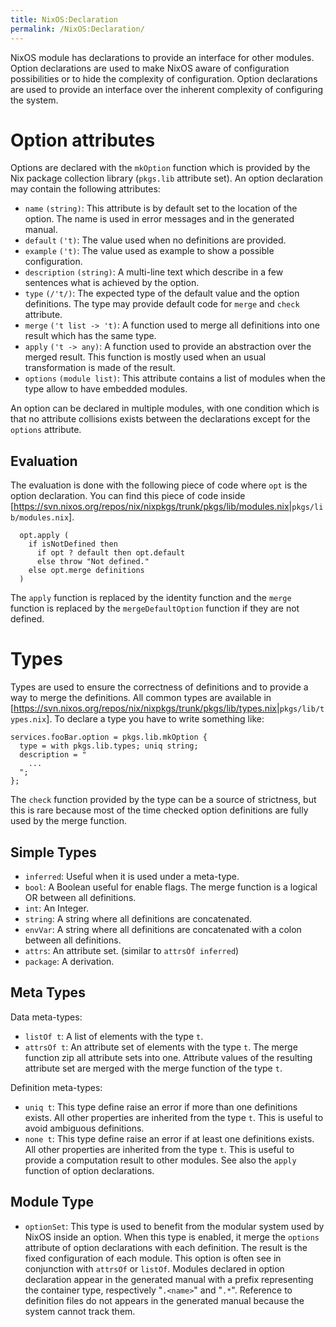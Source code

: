 ```yaml
---
title: NixOS:Declaration
permalink: /NixOS:Declaration/
---
```


NixOS module has declarations to provide an interface for other modules. Option declarations are used to make NixOS aware of configuration possibilities or to hide the complexity of configuration. Option declarations are used to provide an interface over the inherent complexity of configuring the system.

Option attributes
=================

Options are declared with the `mkOption` function which is provided by the Nix package collection library (`pkgs.lib` attribute set). An option declaration may contain the following attributes:

-   `name` `(string)`: This attribute is by default set to the location of the option. The name is used in error messages and in the generated manual.
-   `default` `('t)`: The value used when no definitions are provided.
-   `example` `('t)`: The value used as example to show a possible configuration.
-   `description` `(string)`: A multi-line text which describe in a few sentences what is achieved by the option.
-   `type` `(/'t/)`: The expected type of the default value and the option definitions. The type may provide default code for `merge` and `check` attribute.
-   `merge` `('t list -> 't)`: A function used to merge all definitions into one result which has the same type.
-   `apply` `('t -> any)`: A function used to provide an abstraction over the merged result. This function is mostly used when an usual transformation is made of the result.
-   `options` `(module list)`: This attribute contains a list of modules when the type allow to have embedded modules.

An option can be declared in multiple modules, with one condition which is that no attribute collisions exists between the declarations except for the `options` attribute.

Evaluation
----------

The evaluation is done with the following piece of code where `opt` is the option declaration. You can find this piece of code inside \[<https://svn.nixos.org/repos/nix/nixpkgs/trunk/pkgs/lib/modules.nix>|`pkgs/lib/modules.nix`\].

      opt.apply (
        if isNotDefined then
          if opt ? default then opt.default
          else throw "Not defined."
        else opt.merge definitions
      )

The `apply` function is replaced by the identity function and the `merge` function is replaced by the `mergeDefaultOption` function if they are not defined.

Types
=====

Types are used to ensure the correctness of definitions and to provide a way to merge the definitions. All common types are available in \[<https://svn.nixos.org/repos/nix/nixpkgs/trunk/pkgs/lib/types.nix>|`pkgs/lib/types.nix`\]. To declare a type you have to write something like:

    services.fooBar.option = pkgs.lib.mkOption {
      type = with pkgs.lib.types; uniq string;
      description = "
        ...
      ";
    };

The `check` function provided by the type can be a source of strictness, but this is rare because most of the time checked option definitions are fully used by the merge function.

Simple Types
------------

-   `inferred`: Useful when it is used under a meta-type.
-   `bool`: A Boolean useful for enable flags. The merge function is a logical OR between all definitions.
-   `int`: An Integer.
-   `string`: A string where all definitions are concatenated.
-   `envVar`: A string where all definitions are concatenated with a colon between all definitions.
-   `attrs`: An attribute set. (similar to `attrsOf inferred`)
-   `package`: A derivation.

Meta Types
----------

Data meta-types:

-   `listOf t`: A list of elements with the type `t`.
-   `attrsOf t`: An attribute set of elements with the type `t`. The merge function zip all attribute sets into one. Attribute values of the resulting attribute set are merged with the merge function of the type `t`.

Definition meta-types:

-   `uniq t`: This type define raise an error if more than one definitions exists. All other properties are inherited from the type `t`. This is useful to avoid ambiguous definitions.
-   `none t`: This type define raise an error if at least one definitions exists. All other properties are inherited from the type `t`. This is useful to provide a computation result to other modules. See also the `apply` function of option declarations.

Module Type
-----------

-   `optionSet`: This type is used to benefit from the modular system used by NixOS inside an option. When this type is enabled, it merge the `options` attribute of option declarations with each definition. The result is the fixed configuration of each module. This option is often see in conjunction with `attrsOf` or `listOf`. Modules declared in option declaration appear in the generated manual with a prefix representing the container type, respectively "`.<name>`" and "`.*`". Reference to definition files do not appears in the generated manual because the system cannot track them.
